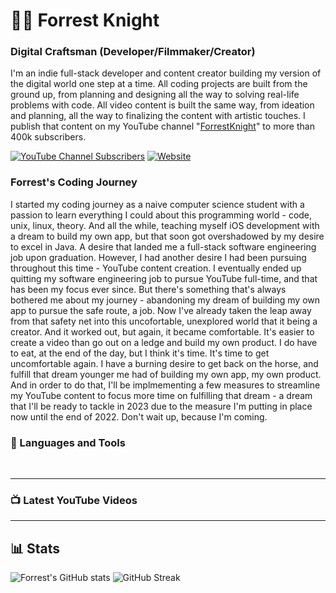 # 👨‍💻 Forrest Knight

### Digital Craftsman (Developer/Filmmaker/Creator)

I'm an indie full-stack developer and content creator building my version of the digital world one step at a time. All coding projects are built from the ground up, from planning and designing all the way to solving real-life problems with code. All video content is built the same way, from ideation and planning, all the way to finalizing the content with artistic touches. I publish that content on my YouTube channel "[ForrestKnight][youtube]" to more than 400k subscribers.

[![YouTube Channel Subscribers](https://img.shields.io/youtube/channel/subscribers/fknight?logo=youtube&logoColor=red&style=for-the-badge)][youtube]
[![Website](https://img.shields.io/website?label=FKCODES%20Terminal&style=for-the-badge&url=https%3A%2F%2Ffkcodes.com)](https://fkcodes.com)

### Forrest's Coding Journey

I started my coding journey as a naive computer science student with a passion to learn everything I could about this programming world - code, unix, linux, theory. And all the while, teaching myself iOS development with a dream to build my own app, but that soon got overshadowed by my desire to excel in Java. A desire that landed me a full-stack software engineering job upon graduation. However, I had another desire I had been pursuing throughout this time - YouTube content creation. I eventually ended up quitting my software engineering job to pursue YouTube full-time, and that has been my focus ever since. But there's something that's always bothered me about my journey - abandoning my dream of building my own app to pursue the safe route, a job. Now I've already taken the leap away from that safety net into this uncofortable, unexplored world that it being a creator. And it worked out, but again, it became comfortable. It's easier to create a video than go out on a ledge and build my own product. I do have to eat, at the end of the day, but I think it's time. It's time to get uncomfortable again. I have a burning desire to get back on the horse, and fulfill that dream younger me had of building my own app, my own product. And in order to do that, I'll be implmementing a few measures to streamline my YouTube content to focus more time on fulfilling that dream - a dream that I'll be ready to tackle in 2023 due to the measure I'm putting in place now until the end of 2022. Don't wait up, because I'm coming.

### 🧰 Languages and Tools

<br />

---

### 📺 Latest YouTube Videos

<!-- BEGIN YOUTUBE-CARDS -->
<!-- END YOUTUBE-CARDS -->

---

## 📊 Stats

![Forrest's GitHub stats](https://github-readme-stats.vercel.app/api?username=forrestknight&show_icons=true&theme=gruvbox)
![GitHub Streak](https://streak-stats.demolab.com?user=ForrestKnight&theme=gruvbox&border_radius=5.5)

[website]: https://fkcodes.com
[youtube]: https://youtube.com/fknight

